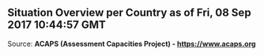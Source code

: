 ## Situation Overview per Country as of Fri, 08 Sep 2017 10:44:57 GMT

Source: **ACAPS (Assessment Capacities Project) - https://www.acaps.org**